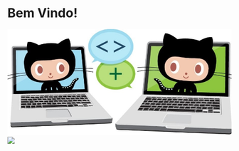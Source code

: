 # Bem Vindo!  
![teste](octocat.jpg)
![](https://github-readme-stats.vercel.app/api?username=Ondion)
